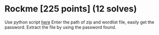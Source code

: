 # Rockme [225 points] (12 solves)
Use python script [here](https://raw.githubusercontent.com/PythonPhreak/dictionary-attack.py/refs/heads/main/dictionary-attack-zip.py)
Enter the path of zip and wordlist file, easily get the password.
Extract the file by using the password found.